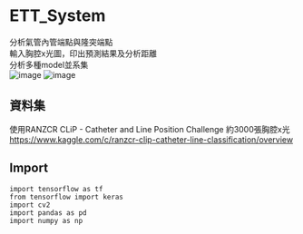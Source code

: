 # ETT_System
分析氣管內管端點與隆突端點  
輸入胸腔x光圖，印出預測結果及分析距離  
分析多種model並系集  
![image](https://user-images.githubusercontent.com/80948966/210208686-d547c19f-90df-47ca-a337-e6cac4e45780.png)
![image](https://user-images.githubusercontent.com/80948966/210208695-f31d1dbd-ef13-43cc-92a3-07394662fe06.png)

## 資料集
使用RANZCR CLiP - Catheter and Line Position Challenge 約3000張胸腔x光  
https://www.kaggle.com/c/ranzcr-clip-catheter-line-classification/overview  

## Import  
```
import tensorflow as tf 
from tensorflow import keras
import cv2
import pandas as pd
import numpy as np
```
